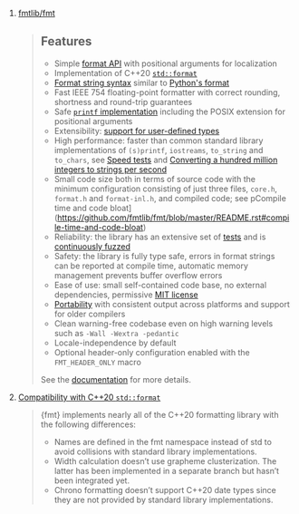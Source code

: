  1. [fmtlib/fmt](https://github.com/fmtlib/fmt)
    
    > Features
    > --------
    > 
    > * Simple [format API](https://fmt.dev/latest/api.html) with positional arguments
    >   for localization
    > * Implementation of C++20 [`std::format`](https://en.cppreference.com/w/cpp/utility/format)
    > * [Format string syntax](https://fmt.dev/latest/syntax.html) similar to [Python's format](https://docs.python.org/3/library/stdtypes.html#str.format)
    > * Fast IEEE 754 floating-point formatter with correct rounding, shortness and
    >   round-trip guarantees
    > * Safe [`printf` implementation](https://fmt.dev/latest/api.html#printf-formatting) including the POSIX
    >   extension for positional arguments
    > * Extensibility: [support for user-defined types](https://fmt.dev/latest/api.html#formatting-user-defined-types>)
    > * High performance: faster than common standard library implementations of
    >   `(s)printf`, `iostreams`, `to_string` and `to_chars`, see [Speed tests](https://github.com/fmtlib/fmt/blob/master/README.rst#speed-tests)
    >   and [Converting a hundred million integers to strings per second](http://www.zverovich.net/2020/06/13/fast-int-to-string-revisited.html)
    > * Small code size both in terms of source code with the minimum configuration
    >   consisting of just three files, `core.h`, `format.h` and `format-inl.h`,
    >   and compiled code; see pCompile time and code bloat](https://github.com/fmtlib/fmt/blob/master/README.rst#compile-time-and-code-bloat)
    > * Reliability: the library has an extensive set of [tests](https://github.com/fmtlib/fmt/tree/master/test) and is [continuously fuzzed](https://bugs.chromium.org/p/oss-fuzz/issues/list?colspec=ID%20Type%20Component%20Status%20Proj%20Reported%20Owner%20Summary&q=proj%3Dfmt&can=1)
    > * Safety: the library is fully type safe, errors in format strings can be
    >   reported at compile time, automatic memory management prevents buffer overflow
    >   errors
    > * Ease of use: small self-contained code base, no external dependencies,
    >   permissive [MIT license](https://github.com/fmtlib/fmt/blob/master/LICENSE.rst)
    > * [Portability](https://fmt.dev/latest/index.html#portability) with
    >   consistent output across platforms and support for older compilers
    > * Clean warning-free codebase even on high warning levels such as
    >   `-Wall -Wextra -pedantic`
    > * Locale-independence by default
    > * Optional header-only configuration enabled with the `FMT_HEADER_ONLY` macro
    > 
    > See the [documentation](https://fmt.dev) for more details.
 2. [Compatibility with C++20 `std::format`](https://fmt.dev/dev/api.html#compatibility-with-c-20-std-format)
    
    > {fmt} implements nearly all of the C++20 formatting library with the following differences:
    > 
    > - Names are defined in the fmt namespace instead of std to avoid collisions with standard library implementations.
    > - Width calculation doesn’t use grapheme clusterization. The latter has been implemented in a separate branch but hasn’t been integrated yet.
    > - Chrono formatting doesn’t support C++20 date types since they are not provided by standard library implementations.
